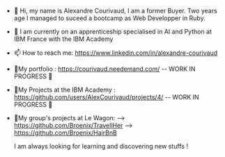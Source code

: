 - 👋 Hi, my name is Alexandre Courivaud, I am a former Buyer. Two years age I managed to suceed a bootcamp as Web Developper in Ruby.
- 👀 I am currently on an apprenticeship specialised in AI and Python at IBM France with the IBM Academy
- 📫 How to reach me: https://www.linkedin.com/in/alexandre-courivaud
- 🚩My portfolio : https://courivaud.needemand.com/ -- WORK IN PROGRESS 🚧
- 🚩My Projects at the IBM Academy : https://github.com/users/AlexCourivaud/projects/4/ -- WORK IN PROGRESS 🚧
- 🚩My group's projects at Le Wagon: 
       --> https://github.com/Broenix/TravellHer
       --> https://github.com/Broenix/HairBnB

  I am always looking for learning and discovering new stuffs ! 
